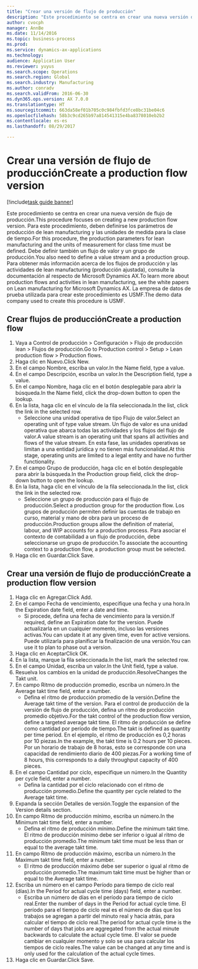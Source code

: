 ```yaml
--- 
title: "Crear una versión de flujo de producción"
description: "Este procedimiento se centra en crear una nueva versión de flujo de producción."
author: cvocph
manager: AnnBe
ms.date: 11/14/2016
ms.topic: business-process
ms.prod: 
ms.service: dynamics-ax-applications
ms.technology: 
audience: Application User
ms.reviewer: yuyus
ms.search.scope: Operations
ms.search.region: Global
ms.search.industry: Manufacturing
ms.author: conradv
ms.search.validFrom: 2016-06-30
ms.dyn365.ops.version: AX 7.0.0
ms.translationtype: HT
ms.sourcegitcommit: 663da58ef01b705c0c984fbfd3fce8bc31be04c6
ms.openlocfilehash: 58b3c9cd265b97a814541315e4ba8378010eb2b2
ms.contentlocale: es-es
ms.lasthandoff: 08/29/2017

---
```

# <a name="create-a-production-flow-version"></a><span data-ttu-id="5b47d-103">Crear una versión de flujo de producción</span><span class="sxs-lookup"><span data-stu-id="5b47d-103">Create a production flow version</span></span>

[!include[task guide banner](../../includes/task-guide-banner.md)]

<span data-ttu-id="5b47d-104">Este procedimiento se centra en crear una nueva versión de flujo de producción.</span><span class="sxs-lookup"><span data-stu-id="5b47d-104">This procedure focuses on creating a new production flow version.</span></span> <span data-ttu-id="5b47d-105">Para este procedimiento, deben definirse los parámetros de producción de lean manufacturing y las unidades de medida para la clase de tiempo.</span><span class="sxs-lookup"><span data-stu-id="5b47d-105">For this procedure, the production parameters for lean manufacturing and the units of measurement for class time must be defined.</span></span> <span data-ttu-id="5b47d-106">Debe definir también un flujo de valor y un grupo de producción.</span><span class="sxs-lookup"><span data-stu-id="5b47d-106">You also need to define a value stream and a production group.</span></span> <span data-ttu-id="5b47d-107">Para obtener más información acerca de los flujos de producción y las actividades de lean manufacturing (producción ajustada), consulte la documentación al respecto de Microsoft Dynamics AX.</span><span class="sxs-lookup"><span data-stu-id="5b47d-107">To learn more about production flows and activities in lean manufacturing, see the white papers on Lean manufacturing for Microsoft Dynamics AX.</span></span> <span data-ttu-id="5b47d-108">La empresa de datos de prueba utilizada para crear este procedimiento es USMF.</span><span class="sxs-lookup"><span data-stu-id="5b47d-108">The demo data company used to create this procedure is USMF.</span></span>


## <a name="create-a-production-flow"></a><span data-ttu-id="5b47d-109">Crear flujos de producción</span><span class="sxs-lookup"><span data-stu-id="5b47d-109">Create a production flow</span></span>
1. <span data-ttu-id="5b47d-110">Vaya a Control de producción > Configuración > Flujo de producción lean > Flujos de producción.</span><span class="sxs-lookup"><span data-stu-id="5b47d-110">Go to Production control > Setup > Lean production flow > Production flows.</span></span>
2. <span data-ttu-id="5b47d-111">Haga clic en Nuevo.</span><span class="sxs-lookup"><span data-stu-id="5b47d-111">Click New.</span></span>
3. <span data-ttu-id="5b47d-112">En el campo Nombre, escriba un valor.</span><span class="sxs-lookup"><span data-stu-id="5b47d-112">In the Name field, type a value.</span></span>
4. <span data-ttu-id="5b47d-113">En el campo Descripción, escriba un valor.</span><span class="sxs-lookup"><span data-stu-id="5b47d-113">In the Description field, type a value.</span></span>
5. <span data-ttu-id="5b47d-114">En el campo Nombre, haga clic en el botón desplegable para abrir la búsqueda.</span><span class="sxs-lookup"><span data-stu-id="5b47d-114">In the Name field, click the drop-down button to open the lookup.</span></span>
6. <span data-ttu-id="5b47d-115">En la lista, haga clic en el vínculo de la fila seleccionada.</span><span class="sxs-lookup"><span data-stu-id="5b47d-115">In the list, click the link in the selected row.</span></span>
    * <span data-ttu-id="5b47d-116">Seleccione una unidad operativa de tipo Flujo de valor.</span><span class="sxs-lookup"><span data-stu-id="5b47d-116">Select an operating unit of type value stream.</span></span> <span data-ttu-id="5b47d-117">Un flujo de valor es una unidad operativa que abarca todas las actividades y los flujos del flujo de valor.</span><span class="sxs-lookup"><span data-stu-id="5b47d-117">A value stream is an operating unit that spans all activities and flows of the value stream.</span></span> <span data-ttu-id="5b47d-118">En esta fase, las unidades operativas se limitan a una entidad jurídica y no tienen más funcionalidad.</span><span class="sxs-lookup"><span data-stu-id="5b47d-118">At this stage, operating units are limited to a legal entity and have no further functionality.</span></span>  
7. <span data-ttu-id="5b47d-119">En el campo Grupo de producción, haga clic en el botón desplegable para abrir la búsqueda.</span><span class="sxs-lookup"><span data-stu-id="5b47d-119">In the Production group field, click the drop-down button to open the lookup.</span></span>
8. <span data-ttu-id="5b47d-120">En la lista, haga clic en el vínculo de la fila seleccionada.</span><span class="sxs-lookup"><span data-stu-id="5b47d-120">In the list, click the link in the selected row.</span></span>
    * <span data-ttu-id="5b47d-121">Seleccione un grupo de producción para el flujo de producción.</span><span class="sxs-lookup"><span data-stu-id="5b47d-121">Select a production group for the production flow.</span></span> <span data-ttu-id="5b47d-122">Los grupos de producción permiten definir las cuentas de trabajo en curso, material y mano de obra para un proceso de producción.</span><span class="sxs-lookup"><span data-stu-id="5b47d-122">Production groups allow the definition of material, labour, and WIP accounts for a production process.</span></span> <span data-ttu-id="5b47d-123">Para asociar el contexto de contabilidad a un flujo de producción, debe seleccionarse un grupo de producción.</span><span class="sxs-lookup"><span data-stu-id="5b47d-123">To associate the accounting context to a production flow, a production group must be selected.</span></span>  
9. <span data-ttu-id="5b47d-124">Haga clic en Guardar.</span><span class="sxs-lookup"><span data-stu-id="5b47d-124">Click Save.</span></span>

## <a name="create-a-production-flow-version"></a><span data-ttu-id="5b47d-125">Crear una versión de flujo de producción</span><span class="sxs-lookup"><span data-stu-id="5b47d-125">Create a production flow version</span></span>
1. <span data-ttu-id="5b47d-126">Haga clic en Agregar.</span><span class="sxs-lookup"><span data-stu-id="5b47d-126">Click Add.</span></span>
2. <span data-ttu-id="5b47d-127">En el campo Fecha de vencimiento, especifique una fecha y una hora.</span><span class="sxs-lookup"><span data-stu-id="5b47d-127">In the Expiration date field, enter a date and time.</span></span>
    * <span data-ttu-id="5b47d-128">Si procede, defina una fecha de vencimiento para la versión.</span><span class="sxs-lookup"><span data-stu-id="5b47d-128">If required, define an Expiration date for the version.</span></span> <span data-ttu-id="5b47d-129">Puede actualizarla en un cualquier momento, incluso las versiones activas.</span><span class="sxs-lookup"><span data-stu-id="5b47d-129">You can update it at any given time, even for active versions.</span></span> <span data-ttu-id="5b47d-130">Puede utilizarla para planificar la finalización de una versión.</span><span class="sxs-lookup"><span data-stu-id="5b47d-130">You can use it to plan to phase out a version.</span></span>  
3. <span data-ttu-id="5b47d-131">Haga clic en Aceptar</span><span class="sxs-lookup"><span data-stu-id="5b47d-131">Click OK.</span></span>
4. <span data-ttu-id="5b47d-132">En la lista, marque la fila seleccionada.</span><span class="sxs-lookup"><span data-stu-id="5b47d-132">In the list, mark the selected row.</span></span>
5. <span data-ttu-id="5b47d-133">En el campo Unidad, escriba un valor.</span><span class="sxs-lookup"><span data-stu-id="5b47d-133">In the Unit field, type a value.</span></span>
6. <span data-ttu-id="5b47d-134">Resuelva los cambios en la unidad de producción.</span><span class="sxs-lookup"><span data-stu-id="5b47d-134">ResolveChanges the Takt unit.</span></span>
7. <span data-ttu-id="5b47d-135">En campo Ritmo de producción promedio, escriba un número.</span><span class="sxs-lookup"><span data-stu-id="5b47d-135">In the Average takt time field, enter a number.</span></span>
    * <span data-ttu-id="5b47d-136">Defina el ritmo de producción promedio de la versión.</span><span class="sxs-lookup"><span data-stu-id="5b47d-136">Define the Average takt time of the version.</span></span> <span data-ttu-id="5b47d-137">Para el control de producción de la versión de flujo de producción, defina un ritmo de producción promedio objetivo.</span><span class="sxs-lookup"><span data-stu-id="5b47d-137">For the takt control of the production flow version, define a targeted average takt time.</span></span> <span data-ttu-id="5b47d-138">El ritmo de producción se define como cantidad por período de tiempo.</span><span class="sxs-lookup"><span data-stu-id="5b47d-138">The takt is defined as quantity per time period.</span></span> <span data-ttu-id="5b47d-139">En el ejemplo, el ritmo de producción es 0,2 horas por 10 piezas.</span><span class="sxs-lookup"><span data-stu-id="5b47d-139">In the example, the takt time is 0.2 hours per 10 pieces.</span></span> <span data-ttu-id="5b47d-140">Por un horario de trabajo de 8 horas, esto se corresponde con una capacidad de rendimiento diario de 400 piezas.</span><span class="sxs-lookup"><span data-stu-id="5b47d-140">For a working time of 8 hours, this corresponds to a daily throughput capacity of 400 pieces.</span></span>  
8. <span data-ttu-id="5b47d-141">En el campo Cantidad por ciclo, especifique un número.</span><span class="sxs-lookup"><span data-stu-id="5b47d-141">In the Quantity per cycle field, enter a number.</span></span>
    * <span data-ttu-id="5b47d-142">Defina la cantidad por el ciclo relacionado con el ritmo de producción promedio.</span><span class="sxs-lookup"><span data-stu-id="5b47d-142">Define the quantity per cycle related to the Average takt time.</span></span>  
9. <span data-ttu-id="5b47d-143">Expanda la sección Detalles de versión.</span><span class="sxs-lookup"><span data-stu-id="5b47d-143">Toggle the expansion of the Version details section.</span></span>
10. <span data-ttu-id="5b47d-144">En campo Ritmo de producción mínimo, escriba un número.</span><span class="sxs-lookup"><span data-stu-id="5b47d-144">In the Minimum takt time field, enter a number.</span></span>
    * <span data-ttu-id="5b47d-145">Defina el ritmo de producción mínimo.</span><span class="sxs-lookup"><span data-stu-id="5b47d-145">Define the minimum takt time.</span></span> <span data-ttu-id="5b47d-146">El ritmo de producción mínimo debe ser inferior o igual al ritmo de producción promedio.</span><span class="sxs-lookup"><span data-stu-id="5b47d-146">The minimum takt time must be less than or equal to the average takt time.</span></span>  
11. <span data-ttu-id="5b47d-147">En campo Ritmo de producción máximo, escriba un número.</span><span class="sxs-lookup"><span data-stu-id="5b47d-147">In the Maximum takt time field, enter a number.</span></span>
    * <span data-ttu-id="5b47d-148">El ritmo de producción máximo debe ser superior o igual al ritmo de producción promedio.</span><span class="sxs-lookup"><span data-stu-id="5b47d-148">The maximum takt time must be higher than or equal to the Average takt time.</span></span>  
12. <span data-ttu-id="5b47d-149">Escriba un número en el campo Período para tiempo de ciclo real (días).</span><span class="sxs-lookup"><span data-stu-id="5b47d-149">In the Period for actual cycle time (days) field, enter a number.</span></span>
    * <span data-ttu-id="5b47d-150">Escriba un número de días en el período para tiempo de ciclo real.</span><span class="sxs-lookup"><span data-stu-id="5b47d-150">Enter the number of days in the Period for actual cycle time.</span></span> <span data-ttu-id="5b47d-151">El período para el tiempo de ciclo real es el número de días que los trabajos se agregan a partir del minuto real y hacia atrás, para calcular el tiempo de ciclo real.</span><span class="sxs-lookup"><span data-stu-id="5b47d-151">The period for actual cycle time is the number of days that jobs are aggregated from the actual minute backwards to calculate the actual cycle time.</span></span> <span data-ttu-id="5b47d-152">El valor se puede cambiar en cualquier momento y solo se usa para calcular los tiempos de ciclo reales.</span><span class="sxs-lookup"><span data-stu-id="5b47d-152">The value can be changed at any time and is only used for the calculation of the actual cycle times.</span></span>  
13. <span data-ttu-id="5b47d-153">Haga clic en Guardar.</span><span class="sxs-lookup"><span data-stu-id="5b47d-153">Click Save.</span></span>


